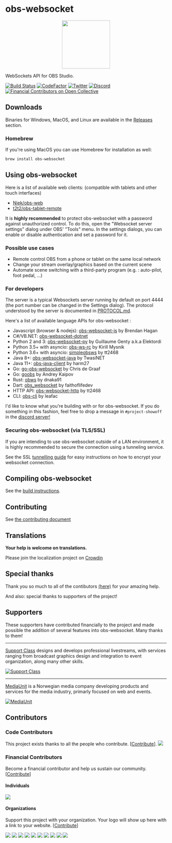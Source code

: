 # obs-websocket

<p align="center">
  <img src="/.github/images/obsws_logo.png" width=150 align="center">
</p>

WebSockets API for OBS Studio.

[![Build Status](https://dev.azure.com/Palakis/obs-websocket/_apis/build/status/Palakis.obs-websocket?branchName=4.x-current)](https://dev.azure.com/Palakis/obs-websocket/_build/latest?definitionId=2&branchName=4.x-current)
[![CodeFactor](https://www.codefactor.io/repository/github/palakis/obs-websocket/badge)](https://www.codefactor.io/repository/github/palakis/obs-websocket)
[![Twitter](https://img.shields.io/twitter/url/https/twitter.com/fold_left.svg?style=social&label=Follow%20%40LePalakis)](https://twitter.com/LePalakis)
[![Discord](https://img.shields.io/discord/715691013825364120.svg?label=&logo=discord&logoColor=ffffff&color=7389D8&labelColor=6A7EC2)](https://discord.gg/WBaSQ3A)
[![Financial Contributors on Open Collective](https://opencollective.com/obs-websocket/all/badge.svg?label=financial+contributors)](https://opencollective.com/obs-websocket)

## Downloads

Binaries for Windows, MacOS, and Linux are available in the [Releases](https://github.com/Palakis/obs-websocket/releases) section.

### Homebrew

If you're using MacOS you can use Homebrew for installation as well:

```sh
brew install obs-websocket
```

## Using obs-websocket

Here is a list of available web clients: (compatible with tablets and other touch interfaces)

- [Niek/obs-web](https://github.com/Niek/obs-web)
- [t2t2/obs-tablet-remote](https://github.com/t2t2/obs-tablet-remote)

It is **highly recommended** to protect obs-websocket with a password against unauthorized control. To do this, open the "Websocket server settings" dialog under OBS' "Tools" menu. In the settings dialogs, you can enable or disable authentication and set a password for it.

### Possible use cases

- Remote control OBS from a phone or tablet on the same local network
- Change your stream overlay/graphics based on the current scene
- Automate scene switching with a third-party program (e.g. : auto-pilot, foot pedal, ...)

### For developers

The server is a typical Websockets server running by default on port 4444 (the port number can be changed in the Settings dialog).
The protocol understood by the server is documented in [PROTOCOL.md](docs/generated/protocol.md).

Here's a list of available language APIs for obs-websocket :
- Javascript (browser & nodejs): [obs-websocket-js](https://github.com/haganbmj/obs-websocket-js) by Brendan Hagan
- C#/VB.NET: [obs-websocket-dotnet](https://github.com/Palakis/obs-websocket-dotnet)
- Python 2 and 3: [obs-websocket-py](https://github.com/Elektordi/obs-websocket-py) by Guillaume Genty a.k.a Elektordi
- Python 3.5+ with asyncio: [obs-ws-rc](https://github.com/KirillMysnik/obs-ws-rc) by Kirill Mysnik
- Python 3.6+ with asyncio: [simpleobsws](https://github.com/IRLToolkit/simpleobsws) by tt2468
- Java 8+: [obs-websocket-java](https://github.com/Twasi/websocket-obs-java) by TwasiNET
- Java 11+: [obs-java-client](https://github.com/harm27/obs-java-client) by harm27
- Go: [go-obs-websocket](https://github.com/christopher-dG/go-obs-websocket) by Chris de Graaf
- Go: [goobs](https://github.com/andreykaipov/goobs) by Andrey Kaipov
- Rust: [obws](https://github.com/dnaka91/obws) by dnaka91
- Dart: [obs_websocket](https://pub.dev/packages/obs_websocket) by faithoflifedev
- HTTP API: [obs-websocket-http](https://github.com/IRLToolkit/obs-websocket-http) by tt2468
- CLI: [obs-cli](https://github.com/leafac/obs-cli) by leafac

I'd like to know what you're building with or for obs-websocket. If you do something in this fashion, feel free to drop a message in `#project-showoff` in the [discord server!](https://discord.gg/WBaSQ3A)

### Securing obs-websocket (via TLS/SSL)

If you are intending to use obs-websocket outside of a LAN environment, it is highly recommended to secure the connection using a tunneling service.

See the SSL [tunnelling guide](SSL-TUNNELLING.md) for easy instructions on how to encrypt your websocket connection.

## Compiling obs-websocket

See the [build instructions](BUILDING.md).

## Contributing

See [the contributing document](/CONTRIBUTING.md)

## Translations

**Your help is welcome on translations.**

Please join the localization project on [Crowdin](https://crowdin.com/project/obs-websocket)

## Special thanks

Thank you so much to all of the contibutors [(here)](https://github.com/Palakis/obs-websocket/graphs/contributors) for your amazing help.

And also: special thanks to supporters of the project!

## Supporters

These supporters have contributed financially to the project and made possible the addition of several features into obs-websocket. Many thanks to them!

---

[Support Class](http://supportclass.net) designs and develops professional livestreams, with services ranging from broadcast graphics design and integration to event organization, along many other skills.

[![Support Class](.github/images/supportclass_logo_blacktext.png)](http://supportclass.net)

---

[MediaUnit](http://www.mediaunit.no) is a Norwegian media company developing products and services for the media industry, primarly focused on web and events.

[![MediaUnit](.github/images/mediaunit_logo_black.png)](http://www.mediaunit.no/)

## Contributors

### Code Contributors

This project exists thanks to all the people who contribute. [[Contribute](CONTRIBUTING.md)].
<a href="https://github.com/Palakis/obs-websocket/graphs/contributors"><img src="https://opencollective.com/obs-websocket/contributors.svg?width=890&button=false" /></a>

### Financial Contributors

Become a financial contributor and help us sustain our community. [[Contribute](https://opencollective.com/obs-websocket/contribute)]

#### Individuals

<a href="https://opencollective.com/obs-websocket"><img src="https://opencollective.com/obs-websocket/individuals.svg?width=890"></a>

#### Organizations

Support this project with your organization. Your logo will show up here with a link to your website. [[Contribute](https://opencollective.com/obs-websocket/contribute)]

<a href="https://opencollective.com/obs-websocket/organization/0/website"><img src="https://opencollective.com/obs-websocket/organization/0/avatar.svg"></a>
<a href="https://opencollective.com/obs-websocket/organization/1/website"><img src="https://opencollective.com/obs-websocket/organization/1/avatar.svg"></a>
<a href="https://opencollective.com/obs-websocket/organization/2/website"><img src="https://opencollective.com/obs-websocket/organization/2/avatar.svg"></a>
<a href="https://opencollective.com/obs-websocket/organization/3/website"><img src="https://opencollective.com/obs-websocket/organization/3/avatar.svg"></a>
<a href="https://opencollective.com/obs-websocket/organization/4/website"><img src="https://opencollective.com/obs-websocket/organization/4/avatar.svg"></a>
<a href="https://opencollective.com/obs-websocket/organization/5/website"><img src="https://opencollective.com/obs-websocket/organization/5/avatar.svg"></a>
<a href="https://opencollective.com/obs-websocket/organization/6/website"><img src="https://opencollective.com/obs-websocket/organization/6/avatar.svg"></a>
<a href="https://opencollective.com/obs-websocket/organization/7/website"><img src="https://opencollective.com/obs-websocket/organization/7/avatar.svg"></a>
<a href="https://opencollective.com/obs-websocket/organization/8/website"><img src="https://opencollective.com/obs-websocket/organization/8/avatar.svg"></a>
<a href="https://opencollective.com/obs-websocket/organization/9/website"><img src="https://opencollective.com/obs-websocket/organization/9/avatar.svg"></a>
